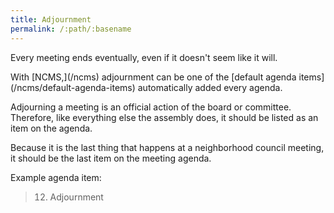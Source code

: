 ```yaml
---
title: Adjournment
permalink: /:path/:basename
---
```


Every meeting ends eventually,
even if
it doesn't seem
like it will.

<aside class="callout" role="complementary" markdown="1">
With [NCMS,](/ncms)
adjournment
can be one
of the [default agenda items](/ncms/default-agenda-items)
automatically added
every agenda.
</aside>

Adjourning a meeting
is an official action
of the board or committee.
Therefore, like everything else
the assembly does,
it should be listed
as an item
on the agenda.

Because it is
the last thing
that happens
at a neighborhood council meeting,
it should be
the last item
on the meeting agenda.

Example agenda item:

> 12. Adjournment
